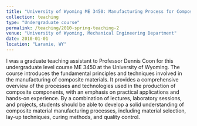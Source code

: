 ```yaml
---
title: "University of Wyoming ME 3450: Manufacturing Process for Composite Materials"
collection: teaching
type: "Undergraduate course"
permalink: /teaching/2010-spring-teaching-2
venue: "University of Wyoming, Mechanical Engineering Department"
date: 2010-01-01
location: "Laramie, WY"
---
```


I was a graduate teaching assistant to Professor Dennis Coon for this undergraduate level course ME 3450
at the University of Wyoming.
The course introduces the fundamental principles and techniques involved in the manufacturing of composite materials. 
It provides a comprehensive overview of the processes and technologies used in the production of composite components, 
with an emphasis on practical applications and hands-on experience.
By a combination of lectures, laboratory sessions, and projects, students should be able to develop a solid understanding of 
composite material manufacturing processes, including material selection, lay-up techniques, curing methods, and quality control.